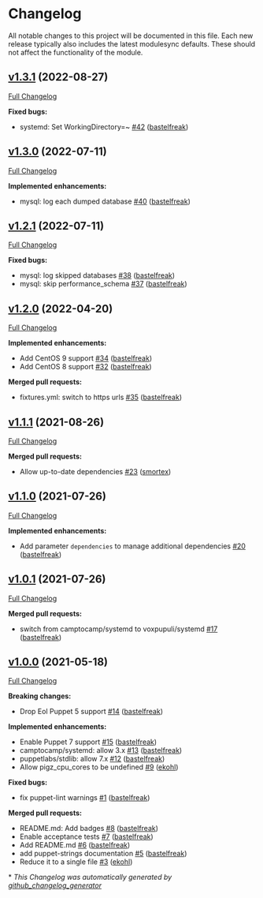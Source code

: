 # Changelog

All notable changes to this project will be documented in this file.
Each new release typically also includes the latest modulesync defaults.
These should not affect the functionality of the module.

## [v1.3.1](https://github.com/voxpupuli/puppet-dbbackup/tree/v1.3.1) (2022-08-27)

[Full Changelog](https://github.com/voxpupuli/puppet-dbbackup/compare/v1.3.0...v1.3.1)

**Fixed bugs:**

- systemd: Set WorkingDirectory=~ [\#42](https://github.com/voxpupuli/puppet-dbbackup/pull/42) ([bastelfreak](https://github.com/bastelfreak))

## [v1.3.0](https://github.com/voxpupuli/puppet-dbbackup/tree/v1.3.0) (2022-07-11)

[Full Changelog](https://github.com/voxpupuli/puppet-dbbackup/compare/v1.2.1...v1.3.0)

**Implemented enhancements:**

- mysql: log each dumped database [\#40](https://github.com/voxpupuli/puppet-dbbackup/pull/40) ([bastelfreak](https://github.com/bastelfreak))

## [v1.2.1](https://github.com/voxpupuli/puppet-dbbackup/tree/v1.2.1) (2022-07-11)

[Full Changelog](https://github.com/voxpupuli/puppet-dbbackup/compare/v1.2.0...v1.2.1)

**Fixed bugs:**

- mysql: log skipped databases [\#38](https://github.com/voxpupuli/puppet-dbbackup/pull/38) ([bastelfreak](https://github.com/bastelfreak))
- mysql: skip performance\_schema [\#37](https://github.com/voxpupuli/puppet-dbbackup/pull/37) ([bastelfreak](https://github.com/bastelfreak))

## [v1.2.0](https://github.com/voxpupuli/puppet-dbbackup/tree/v1.2.0) (2022-04-20)

[Full Changelog](https://github.com/voxpupuli/puppet-dbbackup/compare/v1.1.1...v1.2.0)

**Implemented enhancements:**

- Add CentOS 9 support [\#34](https://github.com/voxpupuli/puppet-dbbackup/pull/34) ([bastelfreak](https://github.com/bastelfreak))
- Add CentOS 8 support [\#32](https://github.com/voxpupuli/puppet-dbbackup/pull/32) ([bastelfreak](https://github.com/bastelfreak))

**Merged pull requests:**

- fixtures.yml: switch to https urls [\#35](https://github.com/voxpupuli/puppet-dbbackup/pull/35) ([bastelfreak](https://github.com/bastelfreak))

## [v1.1.1](https://github.com/voxpupuli/puppet-dbbackup/tree/v1.1.1) (2021-08-26)

[Full Changelog](https://github.com/voxpupuli/puppet-dbbackup/compare/v1.1.0...v1.1.1)

**Merged pull requests:**

- Allow up-to-date dependencies [\#23](https://github.com/voxpupuli/puppet-dbbackup/pull/23) ([smortex](https://github.com/smortex))

## [v1.1.0](https://github.com/voxpupuli/puppet-dbbackup/tree/v1.1.0) (2021-07-26)

[Full Changelog](https://github.com/voxpupuli/puppet-dbbackup/compare/v1.0.1...v1.1.0)

**Implemented enhancements:**

- Add parameter `dependencies` to manage additional dependencies [\#20](https://github.com/voxpupuli/puppet-dbbackup/pull/20) ([bastelfreak](https://github.com/bastelfreak))

## [v1.0.1](https://github.com/voxpupuli/puppet-dbbackup/tree/v1.0.1) (2021-07-26)

[Full Changelog](https://github.com/voxpupuli/puppet-dbbackup/compare/v1.0.0...v1.0.1)

**Merged pull requests:**

- switch from camptocamp/systemd to voxpupuli/systemd [\#17](https://github.com/voxpupuli/puppet-dbbackup/pull/17) ([bastelfreak](https://github.com/bastelfreak))

## [v1.0.0](https://github.com/voxpupuli/puppet-dbbackup/tree/v1.0.0) (2021-05-18)

[Full Changelog](https://github.com/voxpupuli/puppet-dbbackup/compare/b37883a0bdcd3d32989f109fb888cfd429ea9b82...v1.0.0)

**Breaking changes:**

- Drop Eol Puppet 5 support [\#14](https://github.com/voxpupuli/puppet-dbbackup/pull/14) ([bastelfreak](https://github.com/bastelfreak))

**Implemented enhancements:**

- Enable Puppet 7 support [\#15](https://github.com/voxpupuli/puppet-dbbackup/pull/15) ([bastelfreak](https://github.com/bastelfreak))
- camptocamp/systemd: allow 3.x [\#13](https://github.com/voxpupuli/puppet-dbbackup/pull/13) ([bastelfreak](https://github.com/bastelfreak))
- puppetlabs/stdlib: allow 7.x [\#12](https://github.com/voxpupuli/puppet-dbbackup/pull/12) ([bastelfreak](https://github.com/bastelfreak))
- Allow pigz\_cpu\_cores to be undefined [\#9](https://github.com/voxpupuli/puppet-dbbackup/pull/9) ([ekohl](https://github.com/ekohl))

**Fixed bugs:**

- fix puppet-lint warnings [\#1](https://github.com/voxpupuli/puppet-dbbackup/pull/1) ([bastelfreak](https://github.com/bastelfreak))

**Merged pull requests:**

- README.md: Add badges [\#8](https://github.com/voxpupuli/puppet-dbbackup/pull/8) ([bastelfreak](https://github.com/bastelfreak))
- Enable acceptance tests [\#7](https://github.com/voxpupuli/puppet-dbbackup/pull/7) ([bastelfreak](https://github.com/bastelfreak))
- Add README.md [\#6](https://github.com/voxpupuli/puppet-dbbackup/pull/6) ([bastelfreak](https://github.com/bastelfreak))
- add puppet-strings documentation [\#5](https://github.com/voxpupuli/puppet-dbbackup/pull/5) ([bastelfreak](https://github.com/bastelfreak))
- Reduce it to a single file [\#3](https://github.com/voxpupuli/puppet-dbbackup/pull/3) ([ekohl](https://github.com/ekohl))



\* *This Changelog was automatically generated by [github_changelog_generator](https://github.com/github-changelog-generator/github-changelog-generator)*
